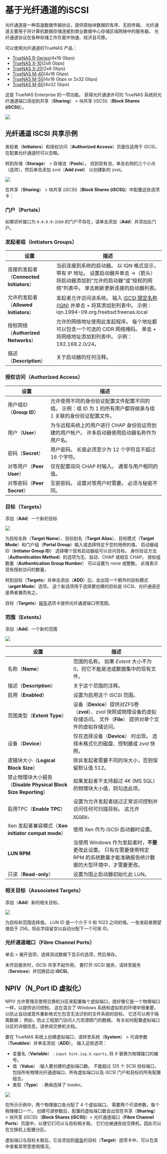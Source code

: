 # 基于光纤通道的iSCSI

光纤通道是一种高速数据传输协议，提供原始块数据的有序、无损传输。 光纤通道主要用于将计算机数据存储连接到商业数据中心存储区域网络中的服务器。 光纤通道协议在各种存储工作负载中快速、经济且可靠。

可以使用光纤通道的TrueNAS 产品：

- [TrueNAS R-Series](https://www.truenas.com/r-series/)(4x16 Gbps)
- [TrueNAS X-10](https://www.truenas.com/x-series/)(2x8 Gbps)
- [TrueNAS X-20](https://www.truenas.com/x-series/)(2x8 Gbps)
- [TrueNAS M-40](https://www.truenas.com/m-series/)(4x16 Gbps)
- [TrueNAS M-50](https://www.truenas.com/m-series/)(4x16 Gbps or 2x32 Gbps)
- [TrueNAS M-60](https://www.truenas.com/m-series/)(4x32 Gbps)

这是 TrueNAS Enterprise 的一项功能。 获得光纤通道许可的 TrueNAS 系统将光纤通道端口添加到共享（**Sharing**） > 块共享 (iSCSI)（**Block Shares (iSCSI)**）。

![](https://www.truenas.com/docs/images/CORE/12.0/SharingISCSIFibreChannelPorts.png)

## 光纤通道 ISCSI 共享示例

发起者（**Initiators**）和授权访问（**Authorized Access**）页面仅适用于 iSCSI，在配置光纤通道时可以忽略。

转到存储（**Storage**） > 存储池（**Pools**）。 找到现有池，单击右侧的三个小点（选项），然后单击添加 zvol（**Add zvol**） 以创建新的 zvol。

![](https://www.truenas.com/docs/images/CORE/12.0/StoragePoolsZvolFibreEnterprise.png)

在共享（**Sharing**） > 块共享 (iSCSI)（**Block Shares (iSCSI)**）中配置这些选项卡：

### 门户（Portals）

如果侦听接口为 `0.0.0.0:3260` 的门户不存在，请单击添加（**Add**）并添加此门户。

### 发起者组（Initiators Groups）

| 设置                                     | 描述                                                         |
| ---------------------------------------- | ------------------------------------------------------------ |
| 连接的发起者（**Connected Initiators**） | 当前连接到系统的启动器。 以 IQN 格式显示，带有 IP 地址。 设置启动器并单击 ->（箭头）将启动器添加到“允许的启动器”或“授权的网络”列表中。 单击刷新更新连接的启动器列表。 |
| 允许的发起者（**Allowed Initiators**）   | 发起者允许访问该系统。 输入 [iSCSI 限定名称 (IQN)](https://tools.ietf.org/html/rfc3720#section-3.2.6) 并单击 + 将其添加到列表中。 示例：iqn.1994-09.org.freebsd:freenas.local |
| 授权网络（**Authorized Networks**）      | 允许的网络地址使用此发起程序。 每个地址都可以包含一个可选的 CIDR 网络掩码。 单击 + 将网络地址添加到列表中。 示例：192.168.2.0/24。 |
| 描述（**Description**）                  | 关于启动器的任何注释。                                       |

### 授权访问（Authorized Access）

| 设置                        | 描述                                                         |
| --------------------------- | ------------------------------------------------------------ |
| 用户组ID（**Group ID**）    | 允许使用不同的身份验证配置文件配置不同的组。 示例：组 ID 为 1 的所有用户都将继承与组 1 关联的身份验证配置文件。 |
| 用户（**User**）            | 为与远程系统上的用户进行 CHAP 身份验证而创建的用户帐户。 许多启动器使用启动器名称作为用户名。 |
| 密码（**Secret**）          | 用户密码。 长度必须至少为 12 个字符且不超过 16 个字符。      |
| 对等用户（**Peer User**）   | 仅在配置双向 CHAP 时输入。 通常与用户相同的值。              |
| 对等密码（**Peer Secret**） | 互密密码。 设置对等用户时需要。 必须与秘密不同。             |

### 目标（Targets）

添加（**Add**）一个新的目标

![](https://www.truenas.com/docs/images/CORE/12.0/SharingISCSITargetsAddFibre.png)

为目标名称（**Target Name**）、目标别名（**Target Alias**）、目标模式（**Target Mode**）和门户组（**Portal Group**）输入或选择特定于您的用例的值。 启动器组 ID（**Initiator Group ID**） 选择哪个现有启动器组可以访问目标。 身份验证方法（**Authentication Method**）的选项为无、自动、CHAP 或相互 CHAP。 授权组数量（**Authentication Group Number**） 可以设置为 none 或整数。 此值表示现有授权访问的数量。

转到目标（**Targets**）并单击添加（**ADD**）后，会出现一个额外的目标模式（**arget Mode**）选项。 这个新选项用于选择要创建的目标是 iSCSI、光纤通道还是两者兼而有之。

目标（**Targets**）[报告](https://www.truenas.com/docs/core/administration/reporting/)选项卡提供光纤通道端口带宽图。

### 范围（Extents）

添加（**Add**）一个新的范围

![](https://www.truenas.com/docs/images/CORE/12.0/ISCSIExtentsAddFibre.png)

| 设置                                                         | 描述                                                         |
| ------------------------------------------------------------ | ------------------------------------------------------------ |
| 名称（**Name**）                                             | 范围的名称。 如果 *Extent* 大小不为 0，则它不能是池或数据集中的现有文件。 |
| 描述（**Description**）                                      | 关于这个范围的注释。                                         |
| 启用（**Enabled**）                                          | 设置为启用这个 iSCSI 范围。                                  |
| 范围类型（**Extent Type**）                                  | 设备（**Device**）提供对ZFS卷（**zvol**）、zvol 快照或物理设备的虚拟存储访问。 文件（**File**） 提供对单个文件的虚拟存储访问。 |
| 设备（**Device**）                                           | 仅在选择设备（**Device**） 时出现。 选择未格式化的磁盘、控制器或 zvol 快照。 |
| 逻辑块大小（**Logical Block Size**）                         | 除非发起者需要不同的块大小，否则保留默认值 512。             |
| 禁止物理块大小报告（**Disable Physical Block Size Reporting**） | 如果发起者不支持超过 4K (MS SQL) 的物理块大小值，则勾选此项。 |
| 启用TPC（**Enable TPC**）                                    | 设置为允许发起者绕过正常访问控制并访问任何可扫描目标。 这允许 [xcopy](https://docs.microsoft.com/en-us/previous-versions/windows/it-pro/windows-server-2012-R2-and-2012/cc771254(v=ws.11) )。 |
| Xen 发起者兼容模式（**Xen initiator compat mode**）          | 使用 Xen 作为 iSCSI 启动器时设置。                           |
| **LUN RPM**                                                  | 当使用 Windows 作为发起者时，**不要**更改此设置。 只有在需要使用特定 RPM 的系统数量才能准确报告统计数据的大型环境中，才需要更改。 |
| 只读（**Read-only**）                                        | 设置为阻止启动器初始化此 LUN。                               |

### 相关目标（Associated Targets）

添加（**Add**）新的相关目标。

![](https://www.truenas.com/docs/images/CORE/12.0/ISCSIAssocTargetAddFibre.png)

为目标和范围选择值。 LUN ID 是一个介于 0 和 1023 之间的值。一些发起者期望值低于 256。将此字段留空以自动分配下一个可用 ID。

### 光纤通道端口（Fibre Channel Ports）

单击 > 展开选项，选择测试数据下显示的选项，然后保存。

未开启服务时，iSCSI 共享不起作用。 要打开 iSCSI 服务，请转至服务（**Services**）并切换启动 **iSCSI**。

## NPIV（N_Port ID 虚拟化）

NPIV 允许管理员使用交换机分区来配置每个虚拟端口，就好像它是一个物理端口一样，以提供访问控制。 这在混合了 Windows 系统和虚拟机的环境中很重要，以防止自动或意外重新格式化包含无法识别的文件系统的目标。 它还可以用于隔离数据； 例如，防止工程部门访问人力资源部门的数据。 有关如何配置虚拟端口分区的详细信息，请参阅交换机文档。

要在 TrueNAS 系统上创建虚拟端口，请转至系统（**System**） > 可调参数（**Tunables**）并单击添加（**ADD**）。 输入这些选项：

- 变量名（**Variable**） : `input hint.isp.X.vports`, 将 *X* 替换为物理接口的编号。
- 值（**Value**） :输入要创建的虚拟端口数。 不能超过 *125* 个 SCSI 目标端口，包括所有物理光纤通道端口、所有虚拟端口以及 iSCSI 门户和目标的所有配置组合。
- 类型（**Type**） : 确保选择了 *loader*。

![](https://www.truenas.com/docs/images/CORE/11.3/SystemTunablesFibre.png)

在所示示例中，两个物理接口各分配了 4 个虚拟端口。 需要两个可调参数，每个物理接口一个。 创建可调参数后，配置的虚拟端口数会出现在共享（**Sharing**） > 块共享 (iSCSI)（**Block Shares (iSCSI)**）> 光纤通道端口（**Fibre Channel Ports**）页面中，以便它们可以与目标相关联。 它们也被通告给交换机，因此可以在交换机上配置分区。

虚拟端口与目标关联后，它会添加到[报告](https://www.truenas.com/docs/core/administration/reporting/)的目标（**Target**）选项卡中，可以在其中查看其带宽使用情况。
